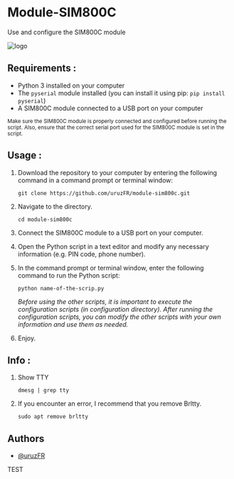 
# Module-SIM800C

Use and configure the SIM800C module


![logo](/Images/module.png )

## Requirements :

- Python 3 installed on your computer
- The `pyserial` module installed (you can install it using pip: `pip install pyserial`)
- A SIM800C module connected to a USB port on your computer

<sub>Make sure the SIM800C module is properly connected and configured before running the script. Also, ensure that the correct serial port used for the SIM800C module is set in the script.</sub>


## Usage :

1. Download the repository to your computer by entering the following command in a command prompt or terminal window:

       git clone https://github.com/uruzFR/module-sim800c.git
2. Navigate to the directory.
       
       cd module-sim800c
4. Connect the SIM800C module to a USB port on your computer.
5. Open the Python script in a text editor and modify any necessary information (e.g. PIN code, phone number).
6. In the command prompt or terminal window, enter the following command to run the Python script: 

       python name-of-the-scrip.py
       
   *Before using the other scripts, it is important to execute the configuration scripts (in configuration directory). 
    After running the configuration scripts, you can modify the other scripts with your own information and use them as needed.*       
       
6. Enjoy.

## Info :

1. Show TTY

       dmesg | grep tty
2. If you encounter an error, I recommend that you remove Brltty.

       sudo apt remove brltty


## Authors

- [@uruzFR](https://github.com/uruzFR)

TEST
